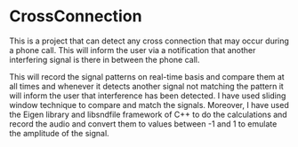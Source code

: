 # CrossConnection
This is a project that can detect any cross connection that may occur during a phone call. This will inform the user via a notification that another interfering signal is there in between the phone call.

This will record the signal patterns on real-time basis and compare them at all times and whenever it detects another signal not matching the pattern it will inform the user that interference has been detected. I have used sliding window technique to compare and match the signals. Moreover, I have used the Eigen library and libsndfile framework of C++ to do the calculations and record the audio and convert them to values between -1 and 1 to emulate the amplitude of the signal.
